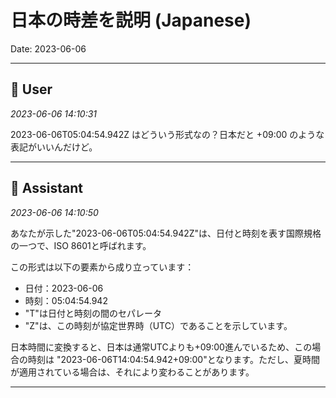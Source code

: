 # 日本の時差を説明 (Japanese)

Date: 2023-06-06

---

## 👤 User
*2023-06-06 14:10:31*

2023-06-06T05:04:54.942Z はどういう形式なの？日本だと +09:00 のような表記がいいんだけど。

---

## 🤖 Assistant
*2023-06-06 14:10:50*

あなたが示した"2023-06-06T05:04:54.942Z"は、日付と時刻を表す国際規格の一つで、ISO 8601と呼ばれます。

この形式は以下の要素から成り立っています：
- 日付：2023-06-06
- 時刻：05:04:54.942
- "T"は日付と時刻の間のセパレータ
- "Z"は、この時刻が協定世界時（UTC）であることを示しています。

日本時間に変換すると、日本は通常UTCよりも+09:00進んでいるため、この場合の時刻は "2023-06-06T14:04:54.942+09:00"となります。ただし、夏時間が適用されている場合は、それにより変わることがあります。

---
